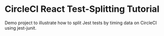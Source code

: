 # CircleCI React Test-Splitting Tutorial

Demo project to illustrate how to split Jest tests by timing data on CircleCI using jest-junit.

